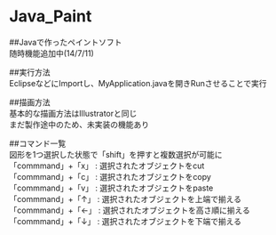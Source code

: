 Java_Paint
==========

##Javaで作ったペイントソフト  
随時機能追加中(14/7/11)

##実行方法  
EclipseなどにImportし、MyApplication.javaを開きRunさせることで実行  

##描画方法  
基本的な描画方法はIllustratorと同じ  
まだ製作途中のため、未実装の機能あり  

##コマンド一覧  
図形を1つ選択した状態で「shift」を押すと複数選択が可能に  
「commmand」+「x」 : 選択されたオブジェクトをcut  
「commmand」+「c」 : 選択されたオブジェクトをcopy  
「commmand」+「v」 : 選択されたオブジェクトをpaste  
「commmand」+「↑」 : 選択されたオブジェクトを上端で揃える
「commmand」+「←」 : 選択されたオブジェクトを高さ順に揃える
「commmand」+「↓」 : 選択されたオブジェクトを下端で揃える
